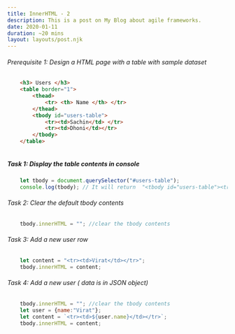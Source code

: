 ```yaml
---
title: InnerHTML - 2
description: This is a post on My Blog about agile frameworks.
date: 2020-01-11
duration: ~20 mins
layout: layouts/post.njk
---
```


###### Prerequisite 1: Design a HTML page with a table with sample dataset

```html
    <h3> Users </h3>
    <table border="1">
        <thead>
            <tr> <th> Name </th> </tr>
        </thead>
        <tbody id="users-table">
            <tr><td>Sachin</td> </tr>
            <tr><td>Dhoni</td></tr>
        </tbody>
    </table>
        
```


##### Task 1: Display the table contents in console
```js
    let tbody = document.querySelector("#users-table");
    console.log(tbody); // It will return  "<tbody id="users-table"><tr><td>Sachin</td> </tr> <tr><td>Dhoni</td></tr></tbody>"
```

###### Task 2:  Clear the default tbody contents

```js
    tbody.innerHTML = ""; //clear the tbody contents
```


###### Task 3:  Add a new user row 

```js
    let content = "<tr><td>Virat</td></tr>";
    tbody.innerHTML = content;
```

###### Task 4: Add a new user ( data is in JSON object)
```js
    tbody.innerHTML = ""; //clear the tbody contents
    let user = {name:"Virat"};
    let content = `<tr><td>${user.name}</td></tr>`;
    tbody.innerHTML = content;
```
